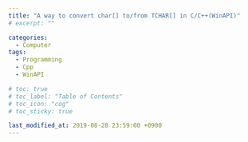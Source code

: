 ```yaml
---
title: "A way to convert char[] to/from TCHAR[] in C/C++(WinAPI)"
# excerpt: ""

categories:
  - Computer
tags:
  - Programming
  - Cpp
  - WinAPI

# toc: true 
# toc_label: "Table of Contents"
# toc_icon: "cog"
# toc_sticky: true

last_modified_at: 2019-08-28 23:59:00 +0900
---
```


<script src="https://gist.github.com/RyanJeong/04a4b92879ab10edfd9656d0aa4f3b77.js" />
